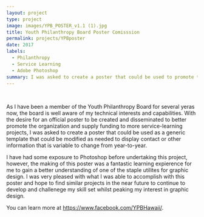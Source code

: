 ```yaml
---
layout: project
type: project
image: images/YPB_POSTER_v1.1 (1).jpg
title: Youth Philanthropy Board Poster Comisssion
permalink: projects/YPBposter
date: 2017
labels:
  - Philanthropy
  - Service Learning
  - Adobe Photoshop
summary: I was asked to create a poster that could be used to promote the Youth Philanthropy Board of Hawaii and its capacity to fund service-based projects across the state.
---
```


<div class="ui small rounded images">
  <img class= src="../images/YPB_POSTER_v1.1 (1).jpg">
</div>

As I have been a member of the Youth Philanthropy Board for several yeras now, the board is well aware of my technical interests and capabilities. With the desire for an official poster to be created and disseminated to better promote the organization and supply funding to more service-learning projects, I was asked to create a poster that could be used as a generic template that could be modified as needed to display contact or other information that is variable to change from year-to-year. 

I have had some exposure to Photoshop before undertaking this project, however, the making of this poster was a fantastic learning expierence for me to gain a better understanding of one of the staple utilites for graphic design. I was very pleased with what I was able to accomplish with this poster and hope to find similar projects in the near future to continue to develop and challenege my skill set whilst peaking my interest in graphic design.

You can learn more at https://www.facebook.com/YPBHawaii/.



